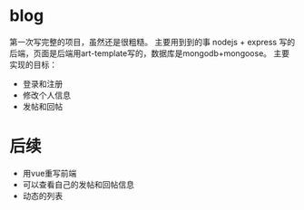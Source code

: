 # blog
第一次写完整的项目，虽然还是很粗糙。
主要用到到的事 nodejs + express 写的后端，页面是后端用art-template写的，数据库是mongodb+mongoose。
主要实现的目标：

- 登录和注册
- 修改个人信息
- 发帖和回帖

# 后续

- 用vue重写前端
- 可以查看自己的发帖和回帖信息
- 动态的列表
